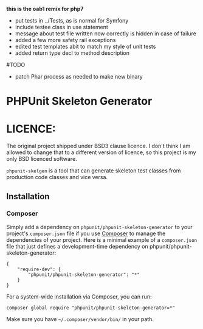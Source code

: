 **this is the oab1 remix for php7**
* put tests in ../Tests, as is normal for Symfony
* include testee class in use statement
* message about test file written now correctly is hidden in case of failure
* added a few more safety rail exceptions
* edited test templates abit to match my style of unit tests
* added return type decl to method description

#TODO 
* patch Phar process as needed to make new binary

# PHPUnit Skeleton Generator

# LICENCE: 
The original project shipped under BSD3 clause licence.  I don't think I am allowed to change that to a different version of licence, so this project is my only BSD licenced software.

`phpunit-skelgen` is a tool that can generate skeleton test classes from production code classes and vice versa.

## Installation

### Composer

Simply add a dependency on `phpunit/phpunit-skeleton-generator` to your project's `composer.json` file if you use [Composer](http://getcomposer.org/) to manage the dependencies of your project. Here is a minimal example of a `composer.json` file that just defines a development-time dependency on phpunit/phpunit-skeleton-generator:

    {
        "require-dev": {
            "phpunit/phpunit-skeleton-generator": "*"
        }
    }

For a system-wide installation via Composer, you can run:

    composer global require "phpunit/phpunit-skeleton-generator=*"

Make sure you have `~/.composer/vendor/bin/` in your path.

